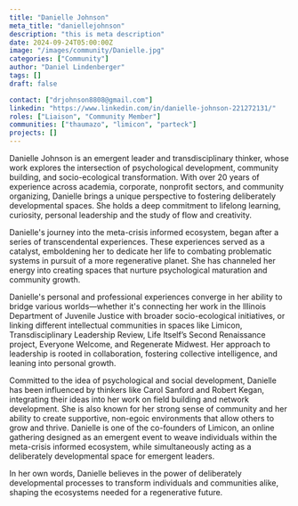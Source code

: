 ```yaml
---
title: "Danielle Johnson"
meta_title: "daniellejohnson"
description: "this is meta description"
date: 2024-09-24T05:00:00Z
image: "/images/community/Danielle.jpg"
categories: ["Community"]
author: "Daniel Lindenberger"
tags: []
draft: false

contact: ["drjohnson8808@gmail.com"]
linkedin: "https://www.linkedin.com/in/danielle-johnson-221272131/"
roles: ["Liaison", "Community Member"]
communities: ["thaumazo", "limicon", "parteck"]
projects: []
---
```


Danielle Johnson is an emergent leader and transdisciplinary thinker, whose work explores the intersection of psychological development, community building, and socio-ecological transformation. With over 20 years of experience across academia, corporate, nonprofit sectors, and community organizing, Danielle brings a unique perspective to fostering deliberately developmental spaces. She holds a deep commitment to lifelong learning, curiosity, personal leadership and the study of flow and creativity.

Danielle's journey into the meta-crisis informed ecosystem, began after a series of transcendental experiences. These experiences served as a catalyst, emboldening her to dedicate her life to combating problematic systems in pursuit of a more regenerative planet. She has channeled her energy into creating spaces that nurture psychological maturation and community growth.

Danielle's personal and professional experiences converge in her ability to bridge various worlds—whether it's connecting her work in the Illinois Department of Juvenile Justice with broader socio-ecological initiatives, or linking different intellectual communities in spaces like Limicon, Transdisciplinary Leadership Review, Life Itself’s Second Renaissance project, Everyone Welcome, and Regenerate Midwest. Her approach to leadership is rooted in collaboration, fostering collective intelligence, and leaning into personal growth.

Committed to the idea of psychological and social development, Danielle has been influenced by thinkers like Carol Sanford and Robert Kegan, integrating their ideas into her work on field building and network development. She is also known for her strong sense of community and her ability to create supportive, non-egoic environments that allow others to grow and thrive. Danielle is one of the co-founders of Limicon, an online gathering designed as an emergent event to weave individuals within the meta-crisis informed ecosystem, while simultaneously acting as a deliberately developmental space for emergent leaders.

In her own words, Danielle believes in the power of deliberately developmental processes to transform individuals and communities alike, shaping the ecosystems needed for a regenerative future.
